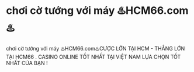 # chơi cờ tướng với máy ♨️HCM66.com♨️

chơi cờ tướng với máy ♨️HCM66.com♨️CƯỢC LỚN TẠI HCM - THẮNG LỚN TẠI HCM66 . CASINO ONLINE TỐT NHẤT TẠI VIỆT NAM LỰA CHỌN TỐT NHẤT CỦA BẠN !